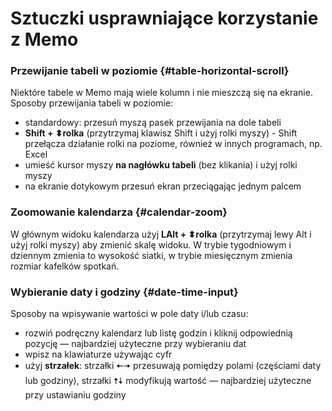 # Sztuczki usprawniające korzystanie z Memo

### Przewijanie tabeli w poziomie {#table-horizontal-scroll}

Niektóre tabele w Memo mają wiele kolumn i nie mieszczą się na ekranie. Sposoby przewijania tabeli w poziomie:

- standardowy: przesuń myszą pasek przewijania na dole tabeli
- **Shift + ⬍rolka** (przytrzymaj klawisz Shift i użyj rolki myszy) - Shift przełącza działanie rolki na poziome, również w innych programach, np. Excel
- umieść kursor myszy **na nagłówku tabeli** (bez klikania) i użyj rolki myszy
- na ekranie dotykowym przesuń ekran przeciągając jednym palcem

### Zoomowanie kalendarza {#calendar-zoom}

W głównym widoku kalendarza użyj **LAlt + ⬍rolka** (przytrzymaj lewy Alt i użyj rolki myszy) aby zmienić skalę widoku.
W trybie tygodniowym i dziennym zmienia to wysokość siatki, w trybie miesięcznym zmienia rozmiar kafelków spotkań.

### Wybieranie daty i godziny {#date-time-input}

Sposoby na wpisywanie wartości w pole daty i/lub czasu:

- rozwiń podręczny kalendarz lub listę godzin i kliknij odpowiednią pozycję — najbardziej użyteczne przy wybieraniu dat
- wpisz na klawiaturze używając cyfr
- użyj **strzałek**: strzałki 🠄🠆 przesuwają pomiędzy polami (częściami daty lub godziny), strzałki 🠅🠇 modyfikują wartość —
  najbardziej użyteczne przy ustawianiu godziny
